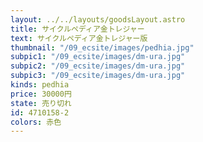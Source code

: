 ```yaml
---
layout: ../../layouts/goodsLayout.astro
title: サイクルペディア金トレジャー
text: サイクルペディア金トレジャー版
thumbnail: "/09_ecsite/images/pedhia.jpg"
subpic1: "/09_ecsite/images/dm-ura.jpg"
subpic2: "/09_ecsite/images/dm-ura.jpg"
subpic3: "/09_ecsite/images/dm-ura.jpg"
kinds: pedhia
price: 30000円
state: 売り切れ
id: 4710158-2
colors: 赤色
---
```

